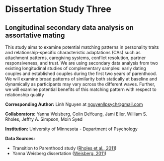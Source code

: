 # Dissertation Study Three
## Longitudinal secondary data analysis on assortative mating

This study aims to examine potential matching patterns in personality traits
and relationship-specific characteristic adaptations (CAs) such as attachment patterns, caregiving
systems, conflict resolution, partner responsiveness, and trust. We are using secondary data
analysis from two existing longitudinal studies of complementary samples: early dating couples
and established couples during the first two years of parenthood. We will examine broad patterns
of similarity both statically at baseline and dynamically as participants may vary across the
different waves. Further, we will examine potential benefits of this matching pattern with respect
to relationship quality

**Corresponding Author:** Linh Nguyen at nguyenllpsych@gmail.com

**Collaborators:** Yanna Weisberg, Colin DeYoung, Jami Eller, William S. Rholes, Jeffry A. Simpson, Moin Syed

**Institution:** University of Minnesota - Department of Psychology

**Data Sources:**

- Transition to Parenthood study ([Rholes et al., 2011](https://doi.org/10.1037/a0022802))
- Yanna Weisberg dissertation ([Weisberg, 2011](https://www.proquest.com/docview/1427860272/DC66D2EE614E411BPQ))

